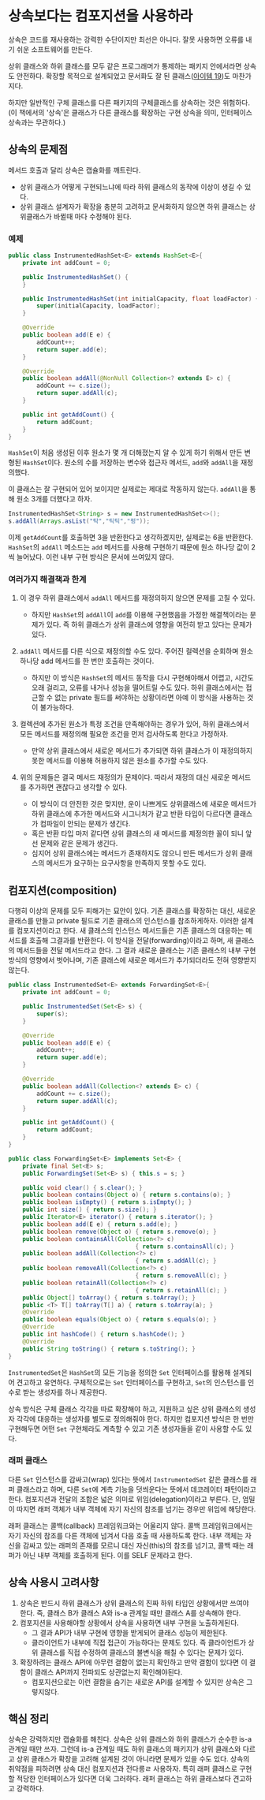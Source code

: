 # 상속보다는 컴포지션을 사용하라

상속은 코드를 재사용하는 강력한 수단이지만 최선은 아니다. 잘못 사용하면 오류를 내기 쉬운 소프트웨어를 만든다.

상위 클래스와 하위 클래스를 모두 같은 프로그래머가 통제하는 패키지 안에서라면 상속도 안전하다. 확장할 목적으로 설계되었고 문서화도 잘 된 클래스([아이템 19](https://github.com/javabara/effective-java/blob/main/4/19.md))도 마찬가지다.

하지만 일반적인 구체 클래스를 다른 패키지의 구체클래스를 상속하는 것은 위험하다.(이 책에서의 '상속'은 클래스가 다른 클래스를 확장하는 구현 상속을 의미, 인터페이스 상속과는 무관하다.)

## 상속의 문제점

메서드 호출과 달리 상속은 캡슐화를 깨트린다. 
- 상위 클래스가 어떻게 구현되느냐에 따라 하위 클래스의 동작에 이상이 생길 수 있다.
- 상위 클래스 설계자가 확장을 충분히 고려하고 문서화하지 않으면 하위 클래스는 상위클래스가 바뀔때 마다 수정해야 된다.

### 예제

``` java
public class InstrumentedHashSet<E> extends HashSet<E>{
    private int addCount = 0;

    public InstrumentedHashSet() {
    }

    public InstrumentedHashSet(int initialCapacity, float loadFactor) {
        super(initialCapacity, loadFactor);
    }

    @Override
    public boolean add(E e) {
        addCount++;
        return super.add(e);
    }

    @Override
    public boolean addAll(@NonNull Collection<? extends E> c) {
        addCount += c.size();
        return super.addAll(c);
    }

    public int getAddCount() {
        return addCount;
    }
}
```

`HashSet`이 처음 생성된 이후 원소가 몇 개 더해졌는지 알 수 있게 하기 위해서 만든 변형된 `HashSet`이다. 원소의 수를 저장하는 변수와 접근자 메서드, `add`와 `addAll`을 재정의했다.

이 클래스는 잘 구현되어 있어 보이지만 실제로는 제대로 작동하지 않는다. `addAll`을 통해 원소 3개를 더했다고 하자.

``` java
InstrumentedHashSet<String> s = new InstrumentedHashSet<>();
s.addAll(Arrays.asList("탁","틱틱","펑"));
```

이제 `getAddCount`를 호출하면 3을 반환한다고 생각하겠지만, 실제로는 6을 반환한다. `HashSet`의 `addAll` 메소드는 `add` 메서드를 사용해 구현하기 때문에 원소 하나당 값이 2씩 늘어났다. 이런 내부 구현 방식은 문서에 쓰여있지 않다. 

### 여러가지 해결책과 한계

1. 이 경우 하위 클래스에서 `addAll` 메서드를 재정의하지 않으면 문제를 고칠 수 있다. 
    - 하지만 `HashSet`의 `addAll`이 `add`를 이용해 구현했음을 가정한 해결책이라는 문제가 있다. 즉 하위 클래스가 상위 클래스에 영향을 여전히 받고 있다는 문제가 있다.

2. `addAll` 메서드를 다른 식으로 재정의할 수도 있다. 주어진 컬렉션을 순회하며 원소 하나당 add 메서드를 한 번만 호출하는 것이다. 
    - 하지만 이 방식은 `HashSet`의 메서드 동작을 다시 구현해야해서 어렵고, 시간도 오래 걸리고, 오류를 내거나 성능을 떨어트릴 수도 있다. 하위 클래스에서는 접근할 수 없는 private 필드를 써야하는 상황이라면 아예 이 방식을 사용하는 것이 불가능하다.

3. 컬렉션에 추가된 원소가 특정 조건을 만족해야하는 경우가 있어, 하위 클래스에서 모든 메서드를 재정의해 필요한 조건을 먼저 검사하도록 한다고 가정하자.
    - 만약 상위 클래스에서 새로운 메서드가 추가되면 하위 클래스가 이 재정의하지 못한 메서드를 이용해 허용하지 않은 원소를 추가할 수도 있다.

4. 위의 문제들은 결국 메서드 재정의가 문제이다. 따라서 재정의 대신 새로운 메서드를 추가하면 괜찮다고 생각할 수 있다.
    - 이 방식이 더 안전한 것은 맞지만, 운이 나쁘게도 상위클래스에 새로운 메서드가 하위 클래스에 추가한 메서드와 시그니처가 같고 반환 타입이 다르다면 클래스가 컴파일이 안되는 문제가 생긴다.
    - 혹은 반환 타입 마저 같다면 상위 클래스의 새 메서드를 제정의한 꼴이 되니 앞선 문제와 같은 문제가 생긴다.
    - 심지어 상위 클래스에는 메서드가 존재하지도 않으니 만든 메서드가 상위 클래스의 메서드가 요구하는 요구사항을 만족하지 못할 수도 있다.

## 컴포지션(composition)

다행히 이상의 문제를 모두 피해가는 묘안이 있다. 기존 클래스를 확장하는 대신, 새로운 클래스를 만들고 private 필드로 기존 클래스의 인스턴스를 참조하게하자. 이러한 설계를 컴포지션이라고 한다. 새 클래스의 인스턴스 메서드들은 기존 클래스의 대응하는 메서드를 호출해 그결과를 반환한다. 이 방식을 전달(forwarding)이라고 하며, 새 클래스의 메서드들을 전달 메서드라고 한다. 그 결과 새로운 클래스는 기존 클래스의 내부 구현 방식의 영향에서 벗어나며, 기존 클래스에 새로운 메서드가 추가되더라도 전혀 영향받지 않는다. 

```java
public class InstrumentedSet<E> extends ForwardingSet<E>{
    private int addCount = 0;

    public InstrumentedSet(Set<E> s) {
        super(s);
    }

    @Override
    public boolean add(E e) {
        addCount++;
        return super.add(e);
    }

    @Override
    public boolean addAll(Collection<? extends E> c) {
        addCount += c.size();
        return super.addAll(c);
    }

    public int getAddCount() {
        return addCount;
    }
}

public class ForwardingSet<E> implements Set<E> {
    private final Set<E> s;
    public ForwardingSet(Set<E> s) { this.s = s; }

    public void clear() { s.clear(); }
    public boolean contains(Object o) { return s.contains(o); }
    public boolean isEmpty() { return s.isEmpty(); }
    public int size() { return s.size(); }
    public Iterator<E> iterator() { return s.iterator(); }
    public boolean add(E e) { return s.add(e); }
    public boolean remove(Object o) { return s.remove(o); }
    public boolean containsAll(Collection<?> c)
                                    { return s.containsAll(c); } 
    public boolean addAll(Collection<?> c)
                                    { return s.addAll(c); } 
    public boolean removeAll(Collection<?> c)
                                    { return s.removeAll(c); } 
    public boolean retainAll(Collection<?> c)
                                    { return s.retainAll(c); } 
    public Object[] toArray() { return s.toArray(); }
    public <T> T[] toArray(T[] a) { return s.toArray(a); }
    @Override
    public boolean equals(Object o) { return s.equals(o); }
    @Override
    public int hashCode() { return s.hashCode(); }
    @Override
    public String toString() { return s.toString(); }
}
```

`InstrumentedSet`은 `HashSet`의 모든 기능을 정의한 `Set` 인터페이스를 활용해 설계되어 견고하고 유연하다. 구체적으로는 `Set` 인터페이스를 구현하고, `Set`의 인스턴스를 인수로 받는 생성자를 하나 제공한다.

상속 방식은 구체 클래스 각각을 따로 확장해야 하고, 지원하고 싶은 상위 클래스의 생성자 각각에 대응하는 생성자를 별도로 정의해줘야 한다. 하지만 컴포지션 방식은 한 번만 구현해두면 어떤 `Set` 구현체라도 계측할 수 있고 기존 생성자들을 같이 사용할 수도 있다.

### 래퍼 클래스

다른 `Set` 인스턴스를 감싸고(wrap) 있다는 뜻에서 `InstrumentedSet` 같은 클래스를 래퍼 클래스라고 하며, 다른 `Set`에 계측 기능을 덧씌운다는 뜻에서 데코레이터 패턴이라고 한다. 컴포지션과 전달의 조합은 넓은 의미로 위임(delegation)이라고 부른다. 단, 엄밀이 따지면 래퍼 객체가 내부 객체에 자기 자신의 참조를 넘기는 경우만 위임에 해당한다.

래퍼 클래스는 콜백(callback) 프레임워크와는 어울리지 않다. 콜백 프레임워크에서는 자기 자신의 참조를 다른 객체에 넘겨서 다음 호출 때 사용하도록 한다. 내부 객체는 자신을 감싸고 있는 래퍼의 존재를 모르니 대신 자신(this)의 참조를 넘기고, 콜백 때는 래퍼가 아닌 내부 객체를 호출하게 된다. 이를 SELF 문제라고 한다.

## 상속 사용시 고려사항

1. 상속은 반드시 하위 클래스가 상위 클래스의 진짜 하위 타입인 상황에서만 쓰여야 한다. 즉, 클래스 B가 클래스 A와 is-a 관계일 때만 클래스 A를 상속해야 한다.
2. 컴포지션을 사용해야할 상황에서 상속을 사용하면 내부 구현을 노출하게된다. 
    - 그 결과 API가 내부 구현에 영향을 받게되어 클래스 성능이 제한된다. 
    - 클라이언트가 내부에 직접 접근이 가능하다는 문제도 있다. 즉 클라이언트가 상위 클래스를 직접 수정하여 클래스의 불변식을 해칠 수 있다는 문제가 있다.
3. 확장하려는 클래스 API에 아무런 결함이 없는지 확인하고 만약 결함이 있다면 이 결함이 클래스 API까지 전파되도 상관없는지 확인해야된다.
    - 컴포지션으로는 이런 결함을 숨기는 새로운 API를 설계할 수 있지만 상속은 그렇지않다.

## 핵심 정리

상속은 강력하지만 캡슐화를 해친다. 상속은 상위 클래스와 하위 클래스가 순수한 is-a 관계일 때만 쓰자. 그런데 is-a 관계일 때도 하위 클래스의 패키지가 상위 클래스와 다르고 상위 클래스가 확장을 고려해 설계된 것이 아니라면 문제가 있을 수도 있다. 상속의 취약점을 피하려면 상속 대신 컴포지션과 전다릉ㄹ 사용하자. 특히 래퍼 클래스로 구현할 적당한 인터페이스가 있다면 더욱 그러하다. 래퍼 클래스는 하위 클래스보다 견고하고 강력하다.